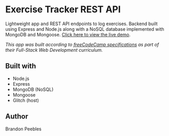 # Exercise Tracker REST API

Lightweight app and REST API endpoints to log exercises. Backend built using Express and Node.js along with a NoSQL database implemented with MongoDB and Mongoose. [Click here to view the live demo](https://exercise-tracker-bsp.glitch.me).

_This app was built according to [freeCodeCamp specifications](https://www.freecodecamp.org/learn/apis-and-microservices/apis-and-microservices-projects/exercise-tracker) as part of their Full-Stack Web Development curriculum._

## Built with
* Node.js
* Express
* MongoDB (NoSQL)
* Mongoose
* Glitch (host)

## Author
Brandon Peebles
